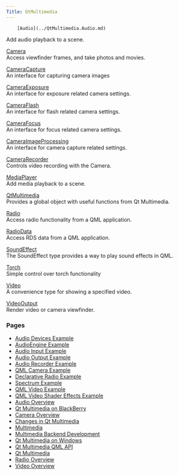 ```yaml
---
Title: QtMultimedia
---
```

        [Audio](../QtMultimedia.Audio.md)  
Add audio playback to a scene.

[Camera](../QtMultimedia.Camera.md)  
Access viewfinder frames, and take photos and movies.

[CameraCapture](../QtMultimedia.CameraCapture.md)  
An interface for capturing camera images

[CameraExposure](../QtMultimedia.CameraExposure.md)  
An interface for exposure related camera settings.

[CameraFlash](../QtMultimedia.CameraFlash.md)  
An interface for flash related camera settings.

[CameraFocus](../QtMultimedia.CameraFocus.md)  
An interface for focus related camera settings.

[CameraImageProcessing](../QtMultimedia.CameraImageProcessing.md)  
An interface for camera capture related settings.

[CameraRecorder](../QtMultimedia.CameraRecorder.md)  
Controls video recording with the Camera.

[MediaPlayer](../QtMultimedia.MediaPlayer.md)  
Add media playback to a scene.

[QtMultimedia](../QtMultimedia.QtMultimedia.md)  
Provides a global object with useful functions from Qt Multimedia.

[Radio](../QtMultimedia.Radio.md)  
Access radio functionality from a QML application.

[RadioData](../QtMultimedia.RadioData.md)  
Access RDS data from a QML application.

[SoundEffect](../QtMultimedia.SoundEffect.md)  
The SoundEffect type provides a way to play sound effects in QML.

[Torch](../QtMultimedia.Torch.md)  
Simple control over torch functionality

[Video](../QtMultimedia.Video.md)  
A convenience type for showing a specified video.

[VideoOutput](../QtMultimedia.VideoOutput.md)  
Render video or camera viewfinder.

### Pages

-   [Audio Devices Example](../QtMultimedia.qtmultimedia-audiodevices-example.md)
-   [AudioEngine Example](../QtMultimedia.qtmultimedia-audioengine-example.md)
-   [Audio Input Example](../QtMultimedia.qtmultimedia-audioinput-example.md)
-   [Audio Output Example](../QtMultimedia.qtmultimedia-audiooutput-example.md)
-   [Audio Recorder Example](../QtMultimedia.qtmultimedia-audiorecorder-example.md)
-   [QML Camera Example](../QtMultimedia.qtmultimedia-declarative-camera-example.md)
-   [Declarative Radio Example](../QtMultimedia.qtmultimedia-declarative-radio-example.md)
-   [Spectrum Example](../QtMultimedia.qtmultimedia-spectrum-example.md)
-   [QML Video Example](../QtMultimedia.qtmultimedia-video-qmlvideo-example.md)
-   [QML Video Shader Effects Example](../QtMultimedia.qtmultimedia-video-qmlvideofx-example.md)
-   [Audio Overview](../QtMultimedia.audiooverview.md)
-   [Qt Multimedia on BlackBerry](../QtMultimedia.blackberry.md)
-   [Camera Overview](../QtMultimedia.cameraoverview.md)
-   [Changes in Qt Multimedia](../QtMultimedia.changes.md)
-   [Multimedia](../QtMultimedia.multimediaoverview.md)
-   [Multimedia Backend Development](../QtMultimedia.multimediabackend.md)
-   [Qt Multimedia on Windows](../QtMultimedia.qtmultimedia-windows.md)
-   [Qt Multimedia QML API](../QtMultimedia.qml-multimedia.md)
-   [Qt Multimedia](../QtMultimedia.qtmultimedia-index.md)
-   [Radio Overview](../QtMultimedia.radiooverview.md)
-   [Video Overview](../QtMultimedia.videooverview.md)

